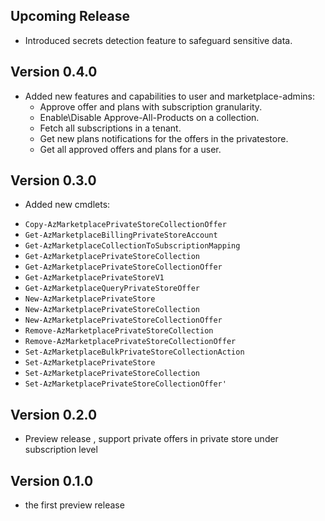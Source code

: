<!--
    Please leave this section at the top of the change log.

    Changes for the upcoming release should go under the section titled "Upcoming Release", and should adhere to the following format:

    ## Upcoming Release
    * Overview of change #1
        - Additional information about change #1
    * Overview of change #2
        - Additional information about change #2
        - Additional information about change #2
    * Overview of change #3
    * Overview of change #4
        - Additional information about change #4

    ## YYYY.MM.DD - Version X.Y.Z (Previous Release)
    * Overview of change #1
        - Additional information about change #1
-->
## Upcoming Release
* Introduced secrets detection feature to safeguard sensitive data.

## Version 0.4.0
* Added new features and capabilities to user and marketplace-admins:
    - Approve offer and plans with subscription granularity.
    - Enable\Disable Approve-All-Products on a collection.
    - Fetch all subscriptions in a tenant.
    - Get new plans notifications for the offers in the privatestore.
    - Get all approved offers and plans for a user.

## Version 0.3.0
* Added new cmdlets:
 - `Copy-AzMarketplacePrivateStoreCollectionOffer`
 - `Get-AzMarketplaceBillingPrivateStoreAccount`
 - `Get-AzMarketplaceCollectionToSubscriptionMapping`
 - `Get-AzMarketplacePrivateStoreCollection`
 - `Get-AzMarketplacePrivateStoreCollectionOffer`
 - `Get-AzMarketplacePrivateStoreV1`
 - `Get-AzMarketplaceQueryPrivateStoreOffer`
 - `New-AzMarketplacePrivateStore`
 - `New-AzMarketplacePrivateStoreCollection`
 - `New-AzMarketplacePrivateStoreCollectionOffer`
 - `Remove-AzMarketplacePrivateStoreCollection`
 - `Remove-AzMarketplacePrivateStoreCollectionOffer`
 - `Set-AzMarketplaceBulkPrivateStoreCollectionAction`
 - `Set-AzMarketplacePrivateStore`
 - `Set-AzMarketplacePrivateStoreCollection`
 - `Set-AzMarketplacePrivateStoreCollectionOffer'`

## Version 0.2.0
* Preview release , support private offers in private store under subscription level

## Version 0.1.0
* the first preview release
